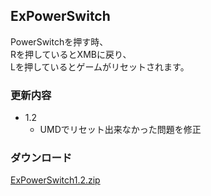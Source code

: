 ExPowerSwitch
----

PowerSwitchを押す時、  
Rを押しているとXMBに戻り、  
Lを押しているとゲームがリセットされます。

### 更新内容
* 1.2
    * UMDでリセット出来なかった問題を修正

### ダウンロード
[ExPowerSwitch1.2.zip](./download/ExPowerSwitch1.2.zip)
